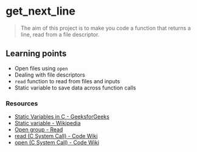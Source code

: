 # get_next_line

> The aim of this project is to make you code a function that returns a line,
read from a file descriptor.

## Learning points

- Open files using `open`
- Dealing with file descriptors
- `read` function to read from files and inputs
- Static variable to save data across function calls

### Resources

- [Static Variables in C - GeeksforGeeks](https://www.geeksforgeeks.org/static-variables-in-c/)
- [Static variable - Wikipedia](https://en.wikipedia.org/wiki/Static_variable)
- [Open group - Read](https://pubs.opengroup.org/onlinepubs/009696899/functions/read.html)
- [read (C System Call) - Code Wiki](http://codewiki.wikidot.com/c:system-calls:read)
- [open (C System Call) - Code Wiki](http://codewiki.wikidot.com/c:system-calls:open)
